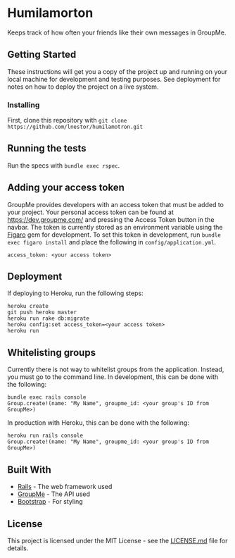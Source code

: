 # Humilamorton

Keeps track of how often your friends like their own messages in GroupMe.

## Getting Started

These instructions will get you a copy of the project up and running on your local machine for development and testing purposes. See deployment for notes on how to deploy the project on a live system.

### Installing

First, clone this repository with `git clone https://github.com/lnestor/humilamotron.git`

## Running the tests

Run the specs with `bundle exec rspec`.

## Adding your access token

GroupMe provides developers with an access token that must be added to your project. Your personal access token can be found at https://dev.groupme.com/ and pressing the Access Token button in the navbar. The token is currently stored as an environment variable using the [Figaro](https://github.com/laserlemon/figaro) gem for development. To set this token in development, run `bundle exec figaro install` and place the following in `config/application.yml`.

```
access_token: <your access token>
```

## Deployment

If deploying to Heroku, run the following steps:

```
heroku create
git push heroku master
heroku run rake db:migrate
heroku config:set access_token=<your access token>
heroku run
```

## Whitelisting groups

Currently there is not way to whitelist groups from the application. Instead, you must go to the command line. In development, this can be done with the following:

```
bundle exec rails console
Group.create!(name: "My Name", groupme_id: <your group's ID from GroupMe>)
```

In production with Heroku, this can be done with the following:

```
heroku run rails console
Group.create!(name: "My Name", groupme_id: <your group's ID from GroupMe>)
```

## Built With

* [Rails](https://rubyonrails.org/) - The web framework used
* [GroupMe](https://groupme.com/en-US/) - The API used
* [Bootstrap](https://getbootstrap.com/) - For styling

## License

This project is licensed under the MIT License - see the [LICENSE.md](LICENSE.md) file for details.
